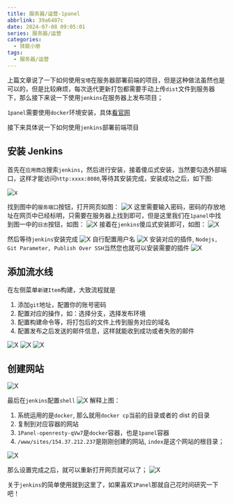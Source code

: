 ```yaml
---
title: 服务器/运营-1panel
abbrlink: 39a6487c
date: 2024-07-08 09:05:01
series: 服务器/运营
categories:
  - 技能小册
tags:
  - 服务器/运营
---
```


上篇文章说了一下如何使用`宝塔`在服务器部署前端的项目，但是这种做法虽然也是可以的，但是比较麻烦，每次迭代更新打包都需要手动上传`dist`文件到服务器下，那么接下来说一下使用`jenkins`在服务器上发布项目；

`1panel`需要使用`docker`环境安装，具体[看官网](https://1panel.cn/)

接下来具体说一下如何使用`jenkins`部署前端项目

## 安装 Jenkins

首先在`应用商店`搜索`jenkins`，然后进行安装，接着傻瓜式安装，当然要勾选外部端口，这样才能访问`http:xxxx:8080`,等待其安装完成，安装成功之后，如下图:

![x](https://wangxiaoze-view.github.io/picx-images-hosting/images/image.pfcitpy1g.webp)

找到图中的`服务端口`按钮，打开网页如图：
![X](https://wangxiaoze-view.github.io/picx-images-hosting/images/image.45hoax4ywn.webp)
这里需要输入密码，密码的存放地址在网页中已经标明，只需要在服务器上找到即可，但是这里我们在`1panel`中找到图一中的`日志`按钮，如图：
![X](https://wangxiaoze-view.github.io/picx-images-hosting/images/image.m2ytak8q.webp)
接着在`jenkins`傻瓜式安装即可，如图：
![X](https://wangxiaoze-view.github.io/picx-images-hosting/images/image.6t74la2a1r.webp)

然后等待`jenkins`安装完成
![X](https://wangxiaoze-view.github.io/picx-images-hosting/images/image.5c0zjj3435.webp)
自行配置用户名
![X](https://wangxiaoze-view.github.io/picx-images-hosting/images/image.99td07jjq5.webp)
安装对应的插件, `Nodejs, Git Parameter, Publish Over SSH`当然您也就可以安装需要的插件
![X](https://wangxiaoze-view.github.io/picx-images-hosting/images/image.7lk030znhw.webp)

## 添加流水线

在左侧菜单`新建Item`构建，大致流程就是

1. 添加`git`地址，配置你的账号密码
2. 配置对应的操作，如：选择分支，选择发布环境
3. 配置构建命令等，将打包后的文件上传到服务对应的域名
4. 配置发布之后发送的邮件信息，这样就能收到成功或者失败的邮件

![X](https://wangxiaoze-view.github.io/picx-images-hosting/images/image.7sn7yhfzn8.webp)
![X](https://wangxiaoze-view.github.io/picx-images-hosting/images/image.1ap0565tsc.webp)
![X](https://wangxiaoze-view.github.io/picx-images-hosting/images/image.5j47ezwx9u.webp)

## 创建网站

![X](https://wangxiaoze-view.github.io/picx-images-hosting/images/image.7i0e5d1o0o.webp)

最后在`jenkins`配置`shell`
![X](https://wangxiaoze-view.github.io/picx-images-hosting/images/image.9rjeoul3sr.webp)
解释上图：

1. 系统运用的是`docker`, 那么就用`docker cp`当前的目录或者的 dist 的目录
2. 复制到对应容器的网站
3. `1Panel-openresty-qVw7`是`docker`容器，也是`1panel`容器
4. `/www/sites/154.37.212.237`是刚刚创建的网站, `index`是这个网站的根目录；

![X](https://wangxiaoze-view.github.io/picx-images-hosting/images/image.9nzsr4zaeb.webp)

那么设置完成之后，就可以重新打开网页就可以了；
![X](https://wangxiaoze-view.github.io/picx-images-hosting/images/image.39l6vjlekc.webp)

关于`jenkins`的简单使用就到这里了，如果喜欢`1Panel`那就自己花时间研究一下吧！
